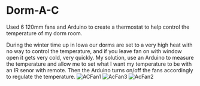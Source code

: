 # Dorm-A-C
Used 6 120mm fans and Arduino to create a thermostat to help control the temperature of my dorm room.

During the winter time up in Iowa our dorms are set to a very high heat with no way to control the temperature, and if you leave fan on with window open it gets very cold, very quickly. My solution, use an Arduino to measure the temperature and allow me to set what I want my temperature to be with an IR senor with remote. Then the Arduino turns on/off the fans accordingly to regulate the temperature.
![ACFan1](https://user-images.githubusercontent.com/33162947/94231530-cda14000-fec9-11ea-8c4e-4b52de47990a.png)
![AcFan3](https://user-images.githubusercontent.com/33162947/94231408-8fa41c00-fec9-11ea-9439-aea7fb2dba90.png)
![AcFan2](https://user-images.githubusercontent.com/33162947/94231467-aea2ae00-fec9-11ea-8d40-91444e3f91d9.png)

